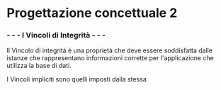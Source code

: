 # Progettazione concettuale 2

### - - - I Vincoli di Integrità - - -
Il Vincolo di integrità è una proprietà che deve essere soddisfatta dalle istanze che rappresentano informazioni corrette per l'applicazione che utilizza la base di dati.

I Vincoli impliciti sono quelli imposti dalla stessa
<!--stackedit_data:
eyJoaXN0b3J5IjpbLTE3NzEyOTc4NjFdfQ==
-->